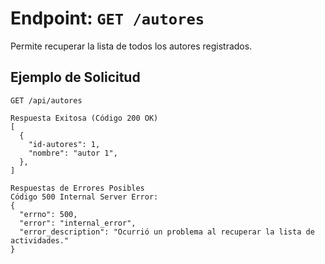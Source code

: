 # Endpoint: `GET /autores`

Permite recuperar la lista de todos los autores registrados.

## Ejemplo de Solicitud
```http
GET /api/autores

Respuesta Exitosa (Código 200 OK)
[
  {
    "id-autores": 1,
    "nombre": "autor 1",
  },
]

Respuestas de Errores Posibles
Código 500 Internal Server Error:
{
  "errno": 500,
  "error": "internal_error",
  "error_description": "Ocurrió un problema al recuperar la lista de actividades."
}